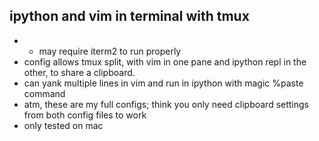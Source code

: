 ## ipython and vim in terminal with tmux
+ * may require iterm2 to run properly
+ config allows tmux split, with vim in one pane and ipython repl in the other, to share a clipboard.
+ can yank multiple lines in vim and run in ipython with magic %paste command
+ atm, these are my full configs; think you only need clipboard settings from both config files to work
+ only tested on mac
